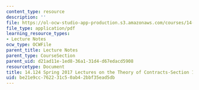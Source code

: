 ```yaml
---
content_type: resource
description: ''
file: https://ol-ocw-studio-app-production.s3.amazonaws.com/courses/14-124-microeconomic-theory-iv-spring-2017/be21e9cc762231c50ab42bbf35ead5db_MIT14_124S17_LecNote1_2.pdf
file_type: application/pdf
learning_resource_types:
- Lecture Notes
ocw_type: OCWFile
parent_title: Lecture Notes
parent_type: CourseSection
parent_uid: d21ad11e-1ed8-36a1-31d4-d67edacd5908
resourcetype: Document
title: 14.124 Spring 2017 Lectures on the Theory of Contracts-Section 1 and 2
uid: be21e9cc-7622-31c5-0ab4-2bbf35ead5db
---
```

